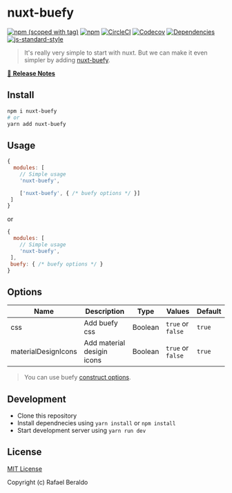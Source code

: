 # nuxt-buefy
[![npm (scoped with tag)](https://img.shields.io/npm/v/nuxt-buefy/latest.svg?style=flat-square)](https://npmjs.com/package/nuxt-buefy)
[![npm](https://img.shields.io/npm/dt/nuxt-buefy.svg?style=flat-square)](https://npmjs.com/package/nuxt-buefy)
[![CircleCI](https://img.shields.io/circleci/project/github/buefy/nuxt-buefy.svg?style=flat-square)](https://circleci.com/gh/buefy/nuxt-buefy)
[![Codecov](https://img.shields.io/codecov/c/github/buefy/nuxt-buefy.svg?style=flat-square)](https://codecov.io/gh/buefy/nuxt-buefy)
[![Dependencies](https://david-dm.org/buefy/nuxt-buefy/status.svg?style=flat-square)](https://david-dm.org/buefy/nuxt-buefy)
[![js-standard-style](https://img.shields.io/badge/code_style-buefy-7957d5.svg?style=flat-square)](http://buefy.github.io)

> It's really very simple to start with nuxt. But we can make it even simpler by adding <a href="https://github.com/buefy/nuxt-buefy">nuxt-buefy</a>.

[📖 **Release Notes**](./CHANGELOG.md)

## Install

```bash
npm i nuxt-buefy
# or
yarn add nuxt-buefy
```

## Usage

```js
{
  modules: [
    // Simple usage
    'nuxt-buefy',

    ['nuxt-buefy', { /* buefy options */ }]
 ]
}
```

or 

```js
{
  modules: [
    // Simple usage
    'nuxt-buefy',
 ],
 buefy: { /* buefy options */ }
}
```

## Options

Name | Description | Type | Values | Default |
-----|-------------|------|--------|---------|
css     | Add buefy css | Boolean | `true` or `false` | `true` |
materialDesignIcons | Add material desigin icons | Boolean | `true` or `false` | `true` |

> You can use buefy [construct options](https://buefy.github.io/documentation/constructor-options).


## Development

- Clone this repository
- Install dependnecies using `yarn install` or `npm install`
- Start development server using `yarn run dev`

## License

[MIT License](./LICENSE)

Copyright (c) Rafael Beraldo
